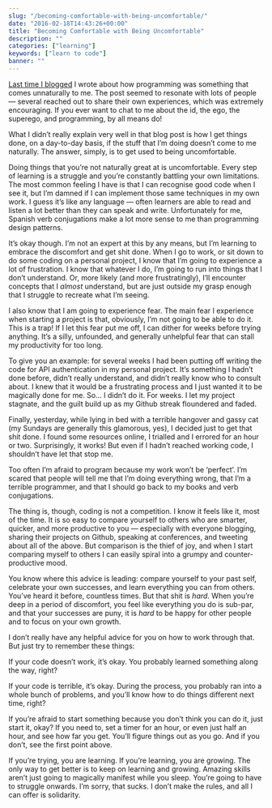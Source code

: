 ```yaml
---
slug: "/becoming-comfortable-with-being-uncomfortable/"
date: "2016-02-18T14:43:26+00:00"
title: "Becoming Comfortable with Being Uncomfortable"
description: ""
categories: ["learning"]
keywords: ["learn to code"]
banner: ""
---
```


[Last time I blogged](http://www.raquelmoss.com/unnatural/) I wrote about how programming was something that comes unnaturally to me. The post seemed to resonate with lots of people — several reached out to share their own experiences, which was extremely encouraging. If you ever want to chat to me about the id, the ego, the superego, and programming, by all means do!

What I didn’t really explain very well in that blog post is how I get things done, on a day-to-day basis, if the stuff that I’m doing doesn’t come to me naturally. The answer, simply, is to get used to being uncomfortable.

Doing things that you’re not naturally great at is uncomfortable. Every step of learning is a struggle and you’re constantly battling your own limitations. The most common feeling I have is that I can recognise good code when I see it, but I’m damned if I can implement those same techniques in my own work. I guess it’s like any language — often learners are able to read and listen a lot better than they can speak and write. Unfortunately for me, Spanish verb conjugations make a lot more sense to me than programming design patterns.

It’s okay though. I’m not an expert at this by any means, but I’m learning to embrace the discomfort and get shit done. When I go to work, or sit down to do some coding on a personal project, I know that I’m going to experience a lot of frustration. I know that whatever I do, I’m going to run into things that I don’t understand. Or, more likely (and more frustratingly), I’ll encounter concepts that I _almost_ understand, but are just outside my grasp enough that I struggle to recreate what I’m seeing.

I also know that I am going to experience fear. The main fear I experience when starting a project is that, obviously, I’m not going to be able to do it. This is a trap! If I let this fear put me off, I can dither for weeks before trying anything. It’s a silly, unfounded, and generally unhelpful fear that can stall my productivity for too long.

To give you an example: for several weeks I had been putting off writing the code for API authentication in my personal project. It’s something I hadn’t done before, didn’t really understand, and didn’t really know who to consult about. I knew that it would be a frustrating process and I just wanted it to be magically done for me. So… I didn’t do it. For weeks. I let my project stagnate, and the guilt build up as my Github streak floundered and faded.

Finally, yesterday, while lying in bed with a terrible hangover and gassy cat (my Sundays are generally this glamorous, yes), I decided just to get that shit done. I found some resources online, I trialled and I errored for an hour or two. Surprisingly, it works! But even if I hadn’t reached working code, I shouldn’t have let that stop me.

Too often I’m afraid to program because my work won’t be ‘perfect’. I’m scared that people will tell me that I’m doing everything wrong, that I’m a terrible programmer, and that I should go back to my books and verb conjugations.

The thing is, though, coding is not a competition. I know it feels like it, most of the time. It is so easy to compare yourself to others who are smarter, quicker, and more productive to you — especially with everyone blogging, sharing their projects on Github, speaking at conferences, and tweeting about all of the above. But comparison is the thief of joy, and when I start comparing myself to others I can easily spiral into a grumpy and counter-productive mood.

You know where this advice is leading: compare yourself to your past self, celebrate your own successes, and learn everything you can from others. You’ve heard it before, countless times. But that shit is _hard_. When you’re deep in a period of discomfort, you feel like everything you do is sub-par, and that your successes are puny, it is _hard_ to be happy for other people and to focus on your own growth.

I don’t really have any helpful advice for you on how to work through that. But just try to remember these things:

If your code doesn’t work, it’s okay. You probably learned something along the way, right?

If your code is terrible, it’s okay. During the process, you probably ran into a whole bunch of problems, and you’ll know how to do things different next time, right?

If you’re afraid to start something because you don’t think you can do it, just start it, okay? If you need to, set a timer for an hour, or even just half an hour, and see how far you get. You’ll figure things out as you go. And if you don’t, see the first point above.

If you’re trying, you are learning. If you’re learning, you are growing. The only way to get better is to keep on learning and growing. Amazing skills aren’t just going to magically manifest while you sleep. You’re going to have to struggle onwards. I’m sorry, that sucks. I don’t make the rules, and all I can offer is solidarity.

